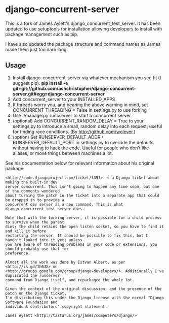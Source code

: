 # django-concurrent-server #

This is a fork of James Aylett's django_concurrent_test_server. It has been updated to use
setuptools for installation allowing developers to install with package management such as
pip. 

I have also updated the package structure and command names as James made them just too darn
long. 


## Usage ##

1. Install django-concurrent-server via whatever mechanism you see fit (I suggest pip).
__pip install -e git+git://github.com/ashchristopher/django-concurrent-server.git#egg=django-concurrent-server__
2. Add concurrent_server to your INSTALLED_APPS
3. If threads worry you, and bearing the above warning in mind, set
   CONCURRENT_THREADING = False in settings.py to use forking
4. Use ./manage.py runcserver to start a concurrent server
5. (optional) Add CONCURRENT_RANDOM_DELAY = True to your settings.py to
   introduce a small, random delay into each request; useful for finding race
   conditions. (By <http://github.com/wolever>.)
6. (option) Set RUNSERVER_DEFAULT_ADDR / RUNSERVER_DEFAULT_PORT in settings.py
   to override the defaults without having to hack the code. Useful for people
   who don't like aliases, or move things between machines a lot.


See his documentation below for relevant information about his original package.


    <http://code.djangoproject.com/ticket/3357> is a Django ticket about making the built-in dev
    server concurrent. This isn't going to happen any time soon, but one of the comments wondered
    about turning the patch in the ticket into a separate app that could be dropped in to provide a
    concurrent dev server as a new command. This is what django_concurrent_test_server does.

    Note that with the forking server, it is possible for a child process to survive when the parent
    dies; the child retains the open listen socket, so you have to find it and kill it before
    restarting the server. It should be possible to fix this, but I haven't looked into it yet; unless
    you are aware of threading problems in your code or extensions, you should probably use that for
    preference.

    Almost all the work was done by Istvan Albert, as per <http://is.gd/1h6JX> on
    <http://groups.google.com/group/django-developers/>. Additionally I've duplicated the runserver
    command from Django itself, and repackaged the whole lot.

    Given the context of the original discussion, and the presence of the patch on the Django ticket,
    I'm distributing this under the Django license with the normal "Django Software Foundation and
    individual contributors" copyright statement.

    James Aylett <http://tartarus.org/james/computers/django/>
